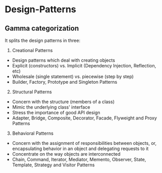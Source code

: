 # Design-Patterns

## Gamma categorization
It splits the design patterns in three:
1. Creational Patterns
  *  Design patterns which deal with creating objects
  *  Explicit (constructors) vs. Implicit (Dependency Injection, Reflection, etc)
  *  Wholesale (single statement) vs. piecewise (step by step)
  *  Builder, Factory, Prototype and Singleton Patterns

2. Structural Patterns
* Concern with the structure (members of a class)
* Mimic the underlying class' interface
* Stress the importance of good API design
* Adapter, Bridge, Composite, Decorator, Facade, Flyweight and Proxy Patterns

3. Behavioral Patterns
* Concern with the assignment of responsibilities between objects, or, encapsulating behavior in an object and delegating requests to it
* Concentrate on the way objects are interconnected
* Chain, Command, Iterator, Mediator, Memento, Observer, State, Template, Strategy and Visitor Patterns
